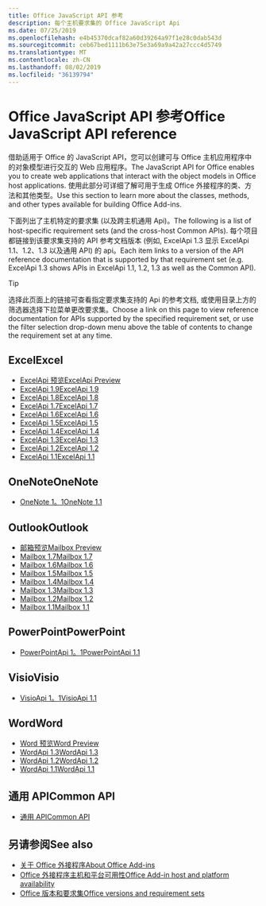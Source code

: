 ```yaml
---
title: Office JavaScript API 参考
description: 每个主机要求集的 Office JavaScript Api
ms.date: 07/25/2019
ms.openlocfilehash: e4b45370dcaf82a60d39264a97f1e28c0dab543d
ms.sourcegitcommit: ceb67bed1111b63e75e3a69a9a42a27ccc4d5749
ms.translationtype: MT
ms.contentlocale: zh-CN
ms.lasthandoff: 08/02/2019
ms.locfileid: "36139794"
---
```

# <a name="office-javascript-api-reference"></a><span data-ttu-id="c4e99-103">Office JavaScript API 参考</span><span class="sxs-lookup"><span data-stu-id="c4e99-103">Office JavaScript API reference</span></span>

<span data-ttu-id="c4e99-104">借助适用于 Office 的 JavaScript API，您可以创建可与 Office 主机应用程序中的对象模型进行交互的 Web 应用程序。</span><span class="sxs-lookup"><span data-stu-id="c4e99-104">The JavaScript API for Office enables you to create web applications that interact with the object models in Office host applications.</span></span> <span data-ttu-id="c4e99-105">使用此部分可详细了解可用于生成 Office 外接程序的类、方法和其他类型。</span><span class="sxs-lookup"><span data-stu-id="c4e99-105">Use this section to learn more about the classes, methods, and other types available for building Office Add-ins.</span></span>

<span data-ttu-id="c4e99-106">下面列出了主机特定的要求集 (以及跨主机通用 Api)。</span><span class="sxs-lookup"><span data-stu-id="c4e99-106">The following is a list of host-specific requirement sets (and the cross-host Common APIs).</span></span> <span data-ttu-id="c4e99-107">每个项目都链接到该要求集支持的 API 参考文档版本 (例如, ExcelApi 1.3 显示 ExcelApi 1.1、1.2、1.3 以及通用 API) 的 api。</span><span class="sxs-lookup"><span data-stu-id="c4e99-107">Each item links to a version of the API reference documentation that is supported by that requirement set (e.g. ExcelApi 1.3 shows APIs in ExcelApi 1.1, 1.2, 1.3 as well as the Common API).</span></span>

> [!TIP]
> <span data-ttu-id="c4e99-108">选择此页面上的链接可查看指定要求集支持的 Api 的参考文档, 或使用目录上方的筛选器选择下拉菜单更改要求集。</span><span class="sxs-lookup"><span data-stu-id="c4e99-108">Choose a link on this page to view reference documentation for APIs supported by the specified requirement set, or use the filter selection drop-down menu above the table of contents to change the requirement set at any time.</span></span>

## <a name="excel"></a><span data-ttu-id="c4e99-109">Excel</span><span class="sxs-lookup"><span data-stu-id="c4e99-109">Excel</span></span>

- [<span data-ttu-id="c4e99-110">ExcelApi 预览</span><span class="sxs-lookup"><span data-stu-id="c4e99-110">ExcelApi Preview</span></span>](/javascript/api/excel?view=excel-js-preview)
- [<span data-ttu-id="c4e99-111">ExcelApi 1.9</span><span class="sxs-lookup"><span data-stu-id="c4e99-111">ExcelApi 1.9</span></span>](/javascript/api/excel?view=excel-js-1.9)
- [<span data-ttu-id="c4e99-112">ExcelApi 1.8</span><span class="sxs-lookup"><span data-stu-id="c4e99-112">ExcelApi 1.8</span></span>](/javascript/api/excel?view=excel-js-1.8)
- [<span data-ttu-id="c4e99-113">ExcelApi 1.7</span><span class="sxs-lookup"><span data-stu-id="c4e99-113">ExcelApi 1.7</span></span>](/javascript/api/excel?view=excel-js-1.7)
- [<span data-ttu-id="c4e99-114">ExcelApi 1.6</span><span class="sxs-lookup"><span data-stu-id="c4e99-114">ExcelApi 1.6</span></span>](/javascript/api/excel?view=excel-js-1.6)
- [<span data-ttu-id="c4e99-115">ExcelApi 1.5</span><span class="sxs-lookup"><span data-stu-id="c4e99-115">ExcelApi 1.5</span></span>](/javascript/api/excel?view=excel-js-1.5)
- [<span data-ttu-id="c4e99-116">ExcelApi 1.4</span><span class="sxs-lookup"><span data-stu-id="c4e99-116">ExcelApi 1.4</span></span>](/javascript/api/excel?view=excel-js-1.4)
- [<span data-ttu-id="c4e99-117">ExcelApi 1.3</span><span class="sxs-lookup"><span data-stu-id="c4e99-117">ExcelApi 1.3</span></span>](/javascript/api/excel?view=excel-js-1.3)
- [<span data-ttu-id="c4e99-118">ExcelApi 1.2</span><span class="sxs-lookup"><span data-stu-id="c4e99-118">ExcelApi 1.2</span></span>](/javascript/api/excel?view=excel-js-1.2)
- [<span data-ttu-id="c4e99-119">ExcelApi 1.1</span><span class="sxs-lookup"><span data-stu-id="c4e99-119">ExcelApi 1.1</span></span>](/javascript/api/excel?view=excel-js-1.1)

## <a name="onenote"></a><span data-ttu-id="c4e99-120">OneNote</span><span class="sxs-lookup"><span data-stu-id="c4e99-120">OneNote</span></span>

- [<span data-ttu-id="c4e99-121">OneNote 1。1</span><span class="sxs-lookup"><span data-stu-id="c4e99-121">OneNote 1.1</span></span>](/javascript/api/onenote?view=onenote-js-1.1)

## <a name="outlook"></a><span data-ttu-id="c4e99-122">Outlook</span><span class="sxs-lookup"><span data-stu-id="c4e99-122">Outlook</span></span>

- [<span data-ttu-id="c4e99-123">邮箱预览</span><span class="sxs-lookup"><span data-stu-id="c4e99-123">Mailbox Preview</span></span>](/javascript/api/outlook?view=outlook-js-preview)
- [<span data-ttu-id="c4e99-124">Mailbox 1.7</span><span class="sxs-lookup"><span data-stu-id="c4e99-124">Mailbox 1.7</span></span>](/javascript/api/outlook?view=outlook-js-1.7)
- [<span data-ttu-id="c4e99-125">Mailbox 1.6</span><span class="sxs-lookup"><span data-stu-id="c4e99-125">Mailbox 1.6</span></span>](/javascript/api/outlook?view=outlook-js-1.6)
- [<span data-ttu-id="c4e99-126">Mailbox 1.5</span><span class="sxs-lookup"><span data-stu-id="c4e99-126">Mailbox 1.5</span></span>](/javascript/api/outlook?view=outlook-js-1.5)
- [<span data-ttu-id="c4e99-127">Mailbox 1.4</span><span class="sxs-lookup"><span data-stu-id="c4e99-127">Mailbox 1.4</span></span>](/javascript/api/outlook?view=outlook-js-1.4)
- [<span data-ttu-id="c4e99-128">Mailbox 1.3</span><span class="sxs-lookup"><span data-stu-id="c4e99-128">Mailbox 1.3</span></span>](/javascript/api/outlook?view=outlook-js-1.3)
- [<span data-ttu-id="c4e99-129">Mailbox 1.2</span><span class="sxs-lookup"><span data-stu-id="c4e99-129">Mailbox 1.2</span></span>](/javascript/api/outlook?view=outlook-js-1.2)
- [<span data-ttu-id="c4e99-130">Mailbox 1.1</span><span class="sxs-lookup"><span data-stu-id="c4e99-130">Mailbox 1.1</span></span>](/javascript/api/outlook?view=outlook-js-1.1)

## <a name="powerpoint"></a><span data-ttu-id="c4e99-131">PowerPoint</span><span class="sxs-lookup"><span data-stu-id="c4e99-131">PowerPoint</span></span>

- [<span data-ttu-id="c4e99-132">PowerPointApi 1。1</span><span class="sxs-lookup"><span data-stu-id="c4e99-132">PowerPointApi 1.1</span></span>](/javascript/api/powerpoint?view=powerpoint-js-1.1)

## <a name="visio"></a><span data-ttu-id="c4e99-133">Visio</span><span class="sxs-lookup"><span data-stu-id="c4e99-133">Visio</span></span>

- [<span data-ttu-id="c4e99-134">VisioApi 1。1</span><span class="sxs-lookup"><span data-stu-id="c4e99-134">VisioApi 1.1</span></span>](/javascript/api/visio?view=visio-js-1.1)

## <a name="word"></a><span data-ttu-id="c4e99-135">Word</span><span class="sxs-lookup"><span data-stu-id="c4e99-135">Word</span></span>

- [<span data-ttu-id="c4e99-136">Word 预览</span><span class="sxs-lookup"><span data-stu-id="c4e99-136">Word Preview</span></span>](/javascript/api/word?view=word-js-preview)
- [<span data-ttu-id="c4e99-137">WordApi 1.3</span><span class="sxs-lookup"><span data-stu-id="c4e99-137">WordApi 1.3</span></span>](/javascript/api/word?view=word-js-1.3)
- [<span data-ttu-id="c4e99-138">WordApi 1.2</span><span class="sxs-lookup"><span data-stu-id="c4e99-138">WordApi 1.2</span></span>](/javascript/api/word?view=word-js-1.2)
- [<span data-ttu-id="c4e99-139">WordApi 1.1</span><span class="sxs-lookup"><span data-stu-id="c4e99-139">WordApi 1.1</span></span>](/javascript/api/word?view=word-js-1.1)

## <a name="common-api"></a><span data-ttu-id="c4e99-140">通用 API</span><span class="sxs-lookup"><span data-stu-id="c4e99-140">Common API</span></span>

- [<span data-ttu-id="c4e99-141">通用 API</span><span class="sxs-lookup"><span data-stu-id="c4e99-141">Common API</span></span>](/javascript/api/office?view=common-js)

## <a name="see-also"></a><span data-ttu-id="c4e99-142">另请参阅</span><span class="sxs-lookup"><span data-stu-id="c4e99-142">See also</span></span>

- [<span data-ttu-id="c4e99-143">关于 Office 外接程序</span><span class="sxs-lookup"><span data-stu-id="c4e99-143">About Office Add-ins</span></span>](/office/dev/add-ins/overview)
- [<span data-ttu-id="c4e99-144">Office 外接程序主机和平台可用性</span><span class="sxs-lookup"><span data-stu-id="c4e99-144">Office Add-in host and platform availability</span></span>](/office/dev/add-ins/overview/office-add-in-availability)
- [<span data-ttu-id="c4e99-145">Office 版本和要求集</span><span class="sxs-lookup"><span data-stu-id="c4e99-145">Office versions and requirement sets</span></span>](/office/dev/add-ins/develop/office-versions-and-requirement-sets)
